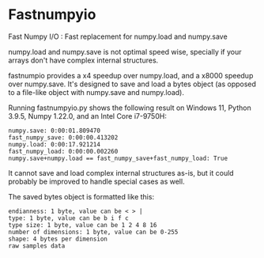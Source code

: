 # Fastnumpyio
Fast Numpy I/O : Fast replacement for numpy.load and numpy.save

numpy.load and numpy.save is not optimal speed wise, specially if your arrays don't have complex internal structures.

fastnumpio provides a x4 speedup over numpy.load, and a x8000 speedup over numpy.save.
It's designed to save and load a bytes object (as opposed to a file-like object with numpy.save and numpy.load).

Running fastnumpyio.py shows the following result on Windows 11, Python 3.9.5, Numpy 1.22.0, and an	Intel Core i7-9750H:

```
numpy.save: 0:00:01.809470
fast_numpy_save: 0:00:00.413202
numpy.load: 0:00:17.921214
fast_numpy_load: 0:00:00.002260
numpy.save+numpy.load == fast_numpy_save+fast_numpy_load: True
```

It cannot save and load complex internal structures as-is, but it could probably be improved to handle special cases as well.

The saved bytes object is formatted like this:
```
endianness: 1 byte, value can be < > |
type: 1 byte, value can be b i f c
type size: 1 byte, value can be 1 2 4 8 16
number of dimensions: 1 byte, value can be 0-255
shape: 4 bytes per dimension
raw samples data
```
